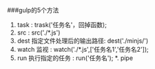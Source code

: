 ###gulp的5个方法
1. task : trask('任务名'，回掉函数);
2. src : src('./*.js')
3. dest 指定文件处理后的输出路径: dest('./minjs/')
4. watch 监视 : watch('./*.js',['任务名1','任务名2']);
5. run 执行指定的任务 : run('任务名');
*. pipe